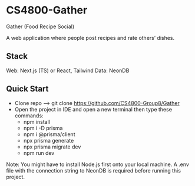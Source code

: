 # CS4800-Gather

Gather (Food Recipe Social)

A web application where people post recipes and rate others’ dishes.

## Stack
Web: Next.js (TS) or React, Tailwind
Data: NeonDB

## Quick Start
- Clone repo --> git clone https://github.com/CS4800-Group8/Gather
- Open the project in IDE and open a new terminal then type these commands:
    - npm install
    - npm i -D prisma
    - npm i @prisma/client
    - npx prisma generate
    - npx prisma migrate dev
    - npm run dev

Note: You might have to install Node.js first onto your local machine. A .env file with the connection string to NeonDB is required before running this project.
